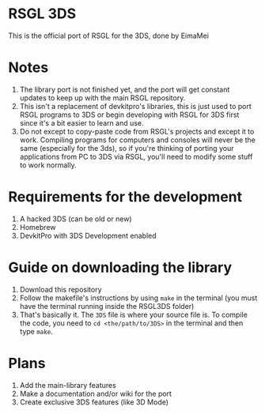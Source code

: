# RSGL 3DS
This is the official port of RSGL for the 3DS, done by EimaMei
# Notes
1. The library port is not finished yet, and the port will get constant updates to keep up with the main RSGL repository.<br />
2. This isn't a replacement of devkitpro's libraries, this is just used to port RSGL programs to 3DS or begin developing with RSGL for 3DS first since it's a bit easier to learn and use.<br />
3. Do not except to copy-paste code from RSGL's projects and except it to work. Compiling programs for computers and consoles will never be the same (especially for the 3ds), so if you're thinking of porting your applications from PC to 3DS via RSGL, you'll need to modify some stuff to work normally.
# Requirements for the development
1. A hacked 3DS (can be old or new)<br />
2. Homebrew<br />
3. DevkitPro with 3DS Development enabled<br />
# Guide on downloading the library
1. Download this repository<br />
2. Follow the makefile's instructions by using `make` in the terminal (you must have the terminal running inside the RSGL3DS folder)<br />
3. That's basically it. The `3DS` file is where your source file is. To compile the code, you need to `cd <the/path/to/3DS>` in the terminal and then type `make`.
# Plans
1. Add the main-library features<br />
2. Make a documentation and/or wiki for the port<br />
3. Create exclusive 3DS features (like 3D Mode)<br />
